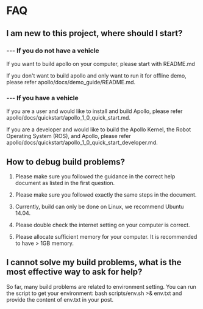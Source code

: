# FAQ
## I am new to this project, where should I start?
### --- If you do not have a vehicle 
If you want to build apollo on your computer, please start with README.md 

If you don't want to build apollo and only want to run it for offline demo, please refer apollo/docs/demo_guide/README.md. 
### --- If you have a vehicle 
If you are a user and would like to install and build Apollo, please refer apollo/docs/quickstart/apollo_1_0_quick_start.md.

If you are a developer and would like to build the Apollo Kernel, the Robot Operating System (ROS), and Apollo, please refer apollo/docs/quickstart/apollo_1_0_quick_start_developer.md.

## How to debug build problems?
1. Please make sure you followed the guidance in the correct help document as listed in the first question.

2. Please make sure you followed exactly the same steps in the document.

3. Currently, build can only be done on Linux, we recommend Ubuntu 14.04. 

4. Please double check the internet setting on your computer is correct.

5. Please allocate sufficient memory for your computer. It is recommended to have > 1GB memory.

## I cannot solve my build problems, what is the most effective way to ask for help?
So far, many build problems are related to environment setting. You can run the script to get your environment: bash scripts/env.sh >& env.txt and provide the content of env.txt in your post.

